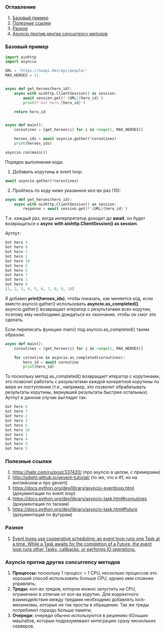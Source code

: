 ### Оглавление
1. [Базовый пример](#example)
2. [Полезные ссылки](#links)
3. [Разное](#misc)
4. [Asyncio против других concurrency методов](#asyncvs)

### Базовый пример <a name="example"></a>
```python
import aiohttp
import asyncio

URL = 'https://swapi.dev/api/people/'
MAX_HEROES = 11


async def get_heroes(hero_id):
    async with aiohttp.ClientSession() as session:
        await session.get(f'{URL}{hero_id}')
        print(f'Got hero {hero_id}')

    return hero_id


async def main():
    coroutines = [get_heroes(i) for i in range(1, MAX_HEROES)]

    heroes_ids = await asyncio.gather(*coroutines)
    print(heroes_ids)

asyncio.run(main())
```

Порядок выполнения кода:
1. Добавить корутины в event loop:
```python
await asyncio.gather(*coroutines)
```

2. Пройтись по коду ниже указанное кол-во раз (10):
```python
async def get_heroes(hero_id):
    async with aiohttp.ClientSession() as session:
        response = await session.get(f'{URL}{hero_id}')
```
Т.е. каждый раз, когда интерпретатор доходит до **await**, он будет возвращаться к **async with aiohttp.ClientSession() as session**.

Аутпут:
```python
Got hero 4
Got hero 8
Got hero 1
Got hero 2
Got hero 10
Got hero 6
Got hero 5
Got hero 7
Got hero 3
Got hero 9
[1, 2, 3, 4, 5, 6, 7, 8, 9, 10]
```

Я добавил **print(heroes_ids)**, чтобы показать, как меняется код, если вместо asyncio.gather() использовать **asyncio.as_completed()**. asyncio.gather() возвращает итератор с результатами всех корутин, поэтому ему необходимо дождаться их окончания, чтобы он смог это сделать.

Если переписать функцию main() под asyncio.as_completed() таким образом:
```python
async def main():
    coroutines = [get_heroes(i) for i in range(1, MAX_HEROES)]

    for coroutine in asyncio.as_completed(coroutines):
        hero_id = await coroutine
        print(hero_id)
```

То поскольку метод as_completed() возвращает итератор с корутинами, это позволит работать с результатами каждой конкретной корутины по мере их поступления (т.е., например, это позволит обрабатывать результаты корутины, вернувшей результаты быстрее остальных). Аутпут в данном случае выглядит так:
```python
Got hero 8
Got hero 7
Got hero 2
Got hero 3
Got hero 6
Got hero 10
Got hero 1
Got hero 4
Got hero 9
Got hero 5
```

### Полезные ссылки <a name="links"></a>
1. https://habr.com/ru/post/337420/ (про asyncio в целом, с примерами)
2. http://sdiehl.github.io/gevent-tutorial/ (то же, что и #1, но на английском и про gevent)
3. https://docs.python.org/dev/library/asyncio-eventloop.html (документация по event loop)
4. https://docs.python.org/dev/library/asyncio-task.html#coroutines (документация по таскам)
5. https://docs.python.org/dev/library/asyncio-task.html#future (документация по футурам)

### Разное <a name="misc"></a>
1. [Event loops use cooperative scheduling: an event loop runs one Task at a time. While a Task awaits for the completion of a Future, the event loop runs other Tasks, callbacks, or performs IO operations.](https://docs.python.org/dev/library/asyncio-task.html#task-object)

### Asyncio против других concurrency методов <a name="asyncvs"></a>
1. **Процессы:** поскольку 1 процесс = 1 CPU, несколько процессов это хороший способ использовать больше CPU, однако ими сложнее управлять;
2. **Треды:** кол-во тредов, которое можно запустить на CPU, ограничено в отличие от кол-ва корутин. Для корректного взаимодействия между тредами необходимо добавлять lock-механизмы, которые не так просты в обращении. Так же треды потребляют гораздо больше памяти;
3. **Очереди:** очереди обычно используются в решениях бОльших маштабов, которые подразумевают интеграцию сразу нескольких серверов.
    
